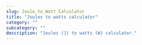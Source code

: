 ```yaml
---
slug: Joule_to_Watt_Calculator
title: "Joules to watts calculator"
category: ""
subcategory: ""
description: "Joules (J) to watts (W) calculator."
---
```



